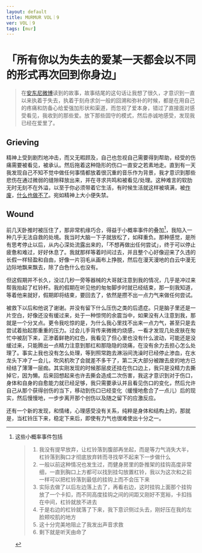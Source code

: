 ```yaml
---
layout: default
title: MURMUR VOL｜9
ver: VOL｜9
tags: [mur]
---
```


# 「所有你以为失去的爱某一天都会以不同的形式再次回到你身边」
> 在[安东尼微博](https://weibo.com/1651459561/NzPVJA91N)读到的故事，故事结尾的这句话让我想了很久，才意识到一直以来执着于失去，执着于刻舟求剑一般的回溯和弥补的时候，都是在用自己的疼痛和防备心给爱强加形状和渠道，而忽视了爱本身，错过了直接面对感受看见，我收到的那些爱。放下那些固守的模式，然后赤诚地感受，发现我已经在爱里了。

## Grieving

精神上受到剧烈地冲击，而又无暇顾及，自己也忽视自己需要得到帮助，经受的伤痛需要被看见，被承认。然后拖着这种隐形的伤口一直安之若素地走。直到有一天我发现自己不知不觉中做任何事情都放着很沉重的音乐作为背景，我才意识到那些悲伤在通过微弱的缝隙释放出来，并在寻求共鸣和被看见/处理。这种难言的软肋无时无刻不在外溢，以至于你必须带着它生活，有时候生活就这样被填满，被[作废](./vol-5/#invalidate)，[什么也做不了](/excerpt/numb/#hopeless)。宛如精神上大小便失禁。

## Wound

前几天卧推时被压住了，那非常机缘巧合，得益于小概率事件的叠加[^1]，我陷入一种几乎无法自救的处境。我当时大脑一下子就放松了，如释重负。那种感觉，是所有思考停止以后，从内心深处流露出来的，「不想再做出任何尝试」，终于可以停止疲惫和难过，好好休息了。我就那样等着时间过去，并且整个心好像迎来了久违的长假一样轻盈和自由，好像一片羽毛从画布上挣脱，然后在漫天漫地的白云中漫无边际地飘来飘去，除了白色什么也没有。

但这假期并不长久，没过几秒一旁等器械的大哥就注意到我的情况，几乎是冲过来帮我抬起了杠铃杆。我的假期在听见他的匆匆脚步时就已经结束，那一刻我知道，等着他来就好，假期即将结束，要回去了，依然是攒不出一点力气来做任何尝试。

被救下以后和他说了谢谢。并没有留下什么压伤之类的后遗症。只是脑子里还是一片空白，好像还没有缓过来，处于一种惊愕的余震当中，如果没有人注意到我，那就是一个分叉点。更令我吃惊的是，为什么我心里找不出来一点力气，甚至只是去尝试着抬起那重重的压力。过会儿手背传来微微灼烧感，一看才发现几处皮肤在匆忙中被刮下来，正渗着鲜艳的红色，我看见了但心里也没有什么波动，可能还是没缓过来，只能腾出一点精力注意到那红和那隐隐的烧痛，在没有余力去担心怎么处理了。事实上我也没有怎么处理，等到照常跑去淋浴间洗澡时已经停止渗血，在水龙头下冲了一会儿，吹风机吹了会就差不多干了，第二天大部分被蹭去皮的地方已经结了薄薄一层痂。其实刚发现的时候那层皮还挂在伤口边上，我只是没精力去撕掉它，因为懒。后来回想起来也许去撕会造成二次伤害，我这才意识到对于伤口，身体和自身的自愈能力就已经足够，我只需要承认并且看见伤口的变化，然后允许自己从那个获得创伤的当下，移动到伤口已经变化（缓慢地愈合了一点儿）后的现实，然后慢慢地，一步步离开那个创伤以及随之留下的应激反应。

还有一个新的发现，和情绪，心理感受没有关系，纯粹是身体和结构上的，那就是，当杠铃压下来，稳定下来后，即使有力气也很难使出十分之一。

[^1]: 这些小概率事件包括
    > 1. 我没有提早放弃，让杠铃落到腹部再坐起，而是等力气消失大半，杠铃落到胸口才彻底放弃转而寻找举不起来下一步做什么
    > 2. 一般以前这种情况也发生过，而健身房里的卧推架的挂钩高度非常细，一直到胸口上方都可以找到挂勾放置杠铃，我以为这次和之前一样可以把杠铃落到最低的挂钩上而不会压下来
    > 3. 实际去做了以后左边落上去了，再看右边，这时挂钩上面那个挂钩放了一个卡扣，而不同高度挂钩之间的间距又刚好不宽裕，卡扣挡在中间，杠铃就放不进去
    > 4. 于是右边的杠铃就落了下来，我下意识侧过头去，刚好压在我的左脸颊咬肌的地方
    > 5. 这十分完美地阻止了我发出声音求救
    > 6. 剩下就是听天由命了

